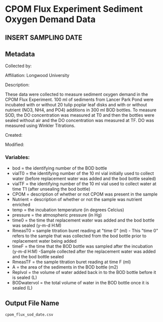 # CPOM Flux Experiment Sediment Oxygen Demand Data

## INSERT SAMPLING DATE

## Metadata

Collected by: 

Affiliation: Longwood University

Description: 

These data were collected to measure sediment oxygen demand in the CPOM Flux Experiment. 100 ml of sediments from Lancer Park Pond were incubated with or without 20 tulip poplar leaf disks and with or without nutrient (NO3, NH4, and PO4) additions in 300 ml BOD bottles. To measure SOD, the DO concentration was measured at T0 and then the bottles were sealed without air and the DO concentration was measured at TF.  DO was measured using Winkler Titrations.

Created: 

Modified:

### Variables:

* bod = the identifying number of the BOD bottle
* vialT0 = the identifying number of the 10 ml vial initially used to collect water (before replacement water was added and the bod bottle sealed)
* vialTF = the identifying number of the 10 ml vial used to collect water at time T1 (after unsealing the bod bottle)
* CPOM = description of whether or not CPOM was present in the sample
* Nutrient = description of whether or not the sample was nutrient enriched
* temp = the incubation temperature (in degrees Celcius)
* pressure = the atmospheric pressure (in Hg)
* time0 = the time that replacement water was added and the bod bottle was sealed (y-m-d H:M)
* RmeasT0 = sample titration buret reading at "time 0" (ml) - This "time 0" refers to the sample that was collected from the bod bottle prior to replacement water being added
* timeF = the time that the BOD bottle was sampled after the incubation (y-m-d H:M) -Sample collected after the replacement water was added and the bod bottle sealed
* RmeasTF = the sample titration buret reading at time F (ml)
* A = the area of the sediments in the BOD bottle (m2)
* Replvol = the volume of water added back in to the BOD bottle before it is sealed (L)
* BODwatervol = the total volume of water in the BOD bottle once it is sealed (L)

## Output File Name

    cpom_flux_sod_date.csv